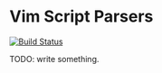 # Vim Script Parsers

[![Build Status](https://travis-ci.org/vim-jp/vim-vimlparser.svg?branch=master)](https://travis-ci.org/vim-jp/vim-vimlparser)

TODO: write something.
